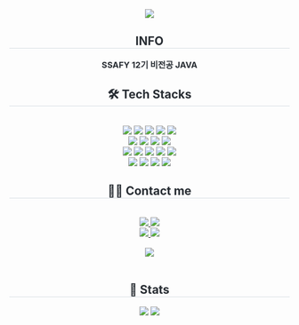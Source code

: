 <div align= "center">
    <img src="https://capsule-render.vercel.app/api?type=waving&color=0:587d4a,100:e8e5d4&height=120&text=Hallo%20Welt&animation=fadeIn&fontColor=96a69b&fontSize=40" />
    </div>
    <div align= "center"> 
    <h2 style="border-bottom: 1px solid #d8dee4; color: #282d33;"> INFO </h2>  
    <div style="font-weight: 700; font-size: 15px; text-align: center; color: #282d33;"> SSAFY 12기 비전공 JAVA </div> 
    </div>
    <div align= "center">
    <h2 style="border-bottom: 1px solid #d8dee4; color: #282d33;"> 🛠️ Tech Stacks </h2> <br> 
    <div style="margin: 0 auto; text-align: center;" align= "center"> 
          <img src="https://img.shields.io/badge/Apache Tomcat-F8DC75?style=for-the-badge&logo=Apache Tomcat&logoColor=white">
          <img src="https://img.shields.io/badge/Discord-5865F2?style=for-the-badge&logo=Discord&logoColor=white">
          <img src="https://img.shields.io/badge/Figma-F24E1E?style=for-the-badge&logo=Figma&logoColor=white">
          <img src="https://img.shields.io/badge/Git-F05032?style=for-the-badge&logo=Git&logoColor=white">
          <img src="https://img.shields.io/badge/Github-181717?style=for-the-badge&logo=Github&logoColor=white">
          <br/><img src="https://img.shields.io/badge/HTML5-E34F26?style=for-the-badge&logo=HTML5&logoColor=white">
          <img src="https://img.shields.io/badge/Java-007396?style=for-the-badge&logo=Java&logoColor=white">
          <img src="https://img.shields.io/badge/Javascript-F7DF1E?style=for-the-badge&logo=Javascript&logoColor=white">
          <img src="https://img.shields.io/badge/MariaDB-003545?style=for-the-badge&logo=MariaDB&logoColor=white">
          <br/><img src="https://img.shields.io/badge/MySQL-4479A1?style=for-the-badge&logo=MySQL&logoColor=white">
          <img src="https://img.shields.io/badge/Node.js-339933?style=for-the-badge&logo=Node.js&logoColor=white">
          <img src="https://img.shields.io/badge/Notion-000000?style=for-the-badge&logo=Notion&logoColor=white">
          <img src="https://img.shields.io/badge/Prettier-F7B93E?style=for-the-badge&logo=Prettier&logoColor=white">
          <img src="https://img.shields.io/badge/React-61DAFB?style=for-the-badge&logo=React&logoColor=white">
          <br/><img src="https://img.shields.io/badge/React Query-FF4154?style=for-the-badge&logo=React Query&logoColor=white">
          <img src="https://img.shields.io/badge/Spring-6DB33F?style=for-the-badge&logo=Spring&logoColor=white">
          <img src="https://img.shields.io/badge/Spring Boot-6DB33F?style=for-the-badge&logo=Spring Boot&logoColor=white">
          <img src="https://img.shields.io/badge/Vue.js-4FC08D?style=for-the-badge&logo=Vue.js&logoColor=white">
          </div>
    </div>
    <div align= "center">
    <h2 style="border-bottom: 1px solid #d8dee4; color: #282d33;"> 🧑‍💻 Contact me </h2> <br> 
    <div align= "center"> <a href=@9seo._.hui9> <img src="https://img.shields.io/badge/Instagram-E4405F?style=for-the-badge&logo=Instagram&logoColor=white&link=@9seo._.hui9"> </a>
         <a href=https://hazels-page.tistory.com/> <img src="https://img.shields.io/badge/Tistory-000000?style=for-the-badge&logo=Tistory&logoColor=white&link=https://hazels-page.tistory.com/"> </a>
          </div> 
    <div align= "center">  </div> 
    <div align= "center"> <a href=https://www.notion.so/SSAFY-caead4c081b4477a84a9a4d4e707ce22?pvs=4> <img src="https://img.shields.io/badge/Notion-000000?style=for-the-badge&logo=Notion&logoColor=white&link=https://www.notion.so/SSAFY-caead4c081b4477a84a9a4d4e707ce22?pvs=4"> </a>
     <a href=mailto:ro.opretzelcham@gmail.com> <img src="https://img.shields.io/badge/Gmail-EA4335?style=for-the-badge&logo=Gmail&logoColor=white&link=mailto:ro.opretzelcham@gmail.com"> </a>
      </div> <br> 
    <div align= "center"> <a href="https://hits.seeyoufarm.com"> <img src="https://hits.seeyoufarm.com/api/count/incr/badge.svg?url=https%3A%2F%2Fgithub.com%2FSeohui-Hyung%2F&count_bg=%23000000&title_bg=%23000000&icon=github.svg&icon_color=%23FFFFFF&title=GitHub&edge_flat=false"/></a>
   </div> <br>
</div>
<div align= "center"> 
  <h2 style="border-bottom: 1px solid #d8dee4; color: #282d33;"> 🏅 Stats </h2> <div align= "center"> <img src="https://github-readme-stats.vercel.app/api?username=Seohui-Hyung&custom_title=Seohui-Hyung's Github Stat&bg_color=180,000000,&title_color=000000&text_color=000000"
      /> <img src="https://github-readme-stats.vercel.app/api/top-langs/?username=Seohui-Hyung&layout=compact&bg_color=180,000000,&title_color=000000&text_color=000000"
        /> </div> 
  </div>
